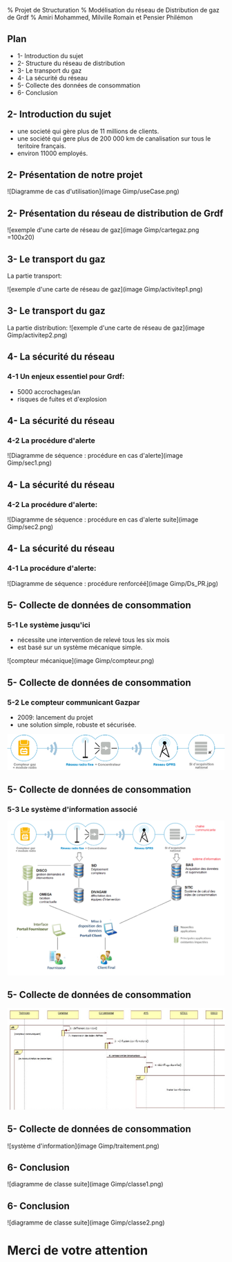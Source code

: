 % Projet de Structuration
% Modélisation du réseau de Distribution de gaz de Grdf
% Amiri Mohammed, Milville Romain et Pensier Philémon 

## Plan
- 1- Introduction du sujet
- 2- Structure du réseau de distribution
- 3- Le transport du gaz
- 4- La sécurité du réseau
- 5- Collecte des données de consommation
- 6- Conclusion

<!-- ## 1- Introduction
Ce projet . -->

## 2- Introduction du sujet
- une societé qui gère plus de 11 millions de clients.
- une société qui gere plus de 200 000 km de canalisation sur tous le teritoire français.
- environ 11000 employés.

## 2- Présentation de notre projet
![Diagramme de cas d'utilisation](image Gimp/useCase.png)

<!-- présenter Grdf en citant ses principales missions 
<!-- Ajouter le use case à cet endroit: qu'est ce que l'on veut modéliser?-->

## 2- Présentation du réseau de distribution de Grdf

![exemple d'une carte de réseau de gaz](image Gimp/cartegaz.png =100x20)

<!--## 3- Le transport et la Sécurité
### 3-1 Le transport-->
## 3- Le transport du gaz
La partie transport:

![exemple d'une carte de réseau de gaz](image Gimp/activitep1.png)

## 3- Le transport du gaz
La partie distribution:
![exemple d'une carte de réseau de gaz](image Gimp/activitep2.png)

## 4- La sécurité du réseau
### 4-1 Un enjeux essentiel pour Grdf:
- 5000 accrochages/an
- risques de fuites et d'explosion

<!--## 3- Le transport et la Sécurité
### 3-2 La sécurité-->
## 4- La sécurité du réseau
### 4-2 La procédure d'alerte
![Diagramme de séquence : procédure en cas d'alerte](image Gimp/sec1.png)

<!--## 3- Le transport et la Sécurité
### 3-2 La sécurité-->
## 4- La sécurité du réseau
### 4-2 La procédure d'alerte:
![Diagramme de séquence : procédure en cas d'alerte suite](image Gimp/sec2.png)

<!--## 3- Le transport et la Sécurité
### 3-2 La sécurité-->
## 4- La sécurité du réseau
### 4-1 La procédure d'alerte:
![Diagramme de séquence : procédure renforcéé](image Gimp/Ds_PR.jpg)

## 5- Collecte de données de consommation
### 5-1 Le système jusqu'ici
<!--Présentation du vieux système de comptage:-->
- nécessite une intervention de relevé tous les six mois
- est basé sur un système mécanique simple.



![compteur mécanique](image Gimp/compteur.png)

## 5- Collecte de données de consommation
### 5-2 Le compteur communicant Gazpar
- 2009\: lancement du projet
- une solution simple, robuste et sécurisée.
 


![chaîne communicante](../Diagramme/chainemodule.png)

## 5- Collecte de données de consommation
### 5-3 Le système d'information associé
![système d'information](../Diagramme/sigazpar.png)

## 5- Collecte de données de consommation
![système d'information](../Diagramme/gazpar_zoom.jpg)

## 5- Collecte de données de consommation
![système d'information](image Gimp/traitement.png)

## 6- Conclusion
![diagramme de classe suite](image Gimp/classe1.png)

## 6- Conclusion
![diagramme de classe suite](image Gimp/classe2.png)


# Merci de votre attention
